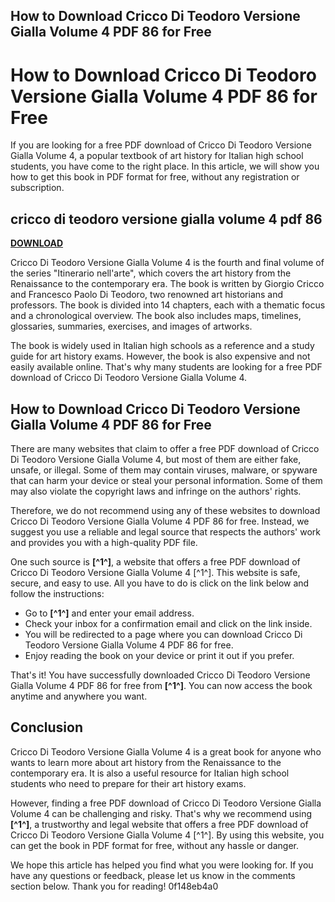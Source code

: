 ## How to Download Cricco Di Teodoro Versione Gialla Volume 4 PDF 86 for Free

  
# How to Download Cricco Di Teodoro Versione Gialla Volume 4 PDF 86 for Free
 
If you are looking for a free PDF download of Cricco Di Teodoro Versione Gialla Volume 4, a popular textbook of art history for Italian high school students, you have come to the right place. In this article, we will show you how to get this book in PDF format for free, without any registration or subscription.
 
## cricco di teodoro versione gialla volume 4 pdf 86


[**DOWNLOAD**](https://www.google.com/url?q=https%3A%2F%2Furlgoal.com%2F2tKEKI&sa=D&sntz=1&usg=AOvVaw0FZYc_SCh7iIDcX7tTYPIE)

 
Cricco Di Teodoro Versione Gialla Volume 4 is the fourth and final volume of the series "Itinerario nell'arte", which covers the art history from the Renaissance to the contemporary era. The book is written by Giorgio Cricco and Francesco Paolo Di Teodoro, two renowned art historians and professors. The book is divided into 14 chapters, each with a thematic focus and a chronological overview. The book also includes maps, timelines, glossaries, summaries, exercises, and images of artworks.
 
The book is widely used in Italian high schools as a reference and a study guide for art history exams. However, the book is also expensive and not easily available online. That's why many students are looking for a free PDF download of Cricco Di Teodoro Versione Gialla Volume 4.
 
## How to Download Cricco Di Teodoro Versione Gialla Volume 4 PDF 86 for Free
 
There are many websites that claim to offer a free PDF download of Cricco Di Teodoro Versione Gialla Volume 4, but most of them are either fake, unsafe, or illegal. Some of them may contain viruses, malware, or spyware that can harm your device or steal your personal information. Some of them may also violate the copyright laws and infringe on the authors' rights.
 
Therefore, we do not recommend using any of these websites to download Cricco Di Teodoro Versione Gialla Volume 4 PDF 86 for free. Instead, we suggest you use a reliable and legal source that respects the authors' work and provides you with a high-quality PDF file.
 
One such source is **[^1^]**, a website that offers a free PDF download of Cricco Di Teodoro Versione Gialla Volume 4 [^1^]. This website is safe, secure, and easy to use. All you have to do is click on the link below and follow the instructions:
 
- Go to **[^1^]** and enter your email address.
- Check your inbox for a confirmation email and click on the link inside.
- You will be redirected to a page where you can download Cricco Di Teodoro Versione Gialla Volume 4 PDF 86 for free.
- Enjoy reading the book on your device or print it out if you prefer.

That's it! You have successfully downloaded Cricco Di Teodoro Versione Gialla Volume 4 PDF 86 for free from **[^1^]**. You can now access the book anytime and anywhere you want.
 
## Conclusion
 
Cricco Di Teodoro Versione Gialla Volume 4 is a great book for anyone who wants to learn more about art history from the Renaissance to the contemporary era. It is also a useful resource for Italian high school students who need to prepare for their art history exams.
 
However, finding a free PDF download of Cricco Di Teodoro Versione Gialla Volume 4 can be challenging and risky. That's why we recommend using **[^1^]**, a trustworthy and legal website that offers a free PDF download of Cricco Di Teodoro Versione Gialla Volume 4 [^1^]. By using this website, you can get the book in PDF format for free, without any hassle or danger.
 
We hope this article has helped you find what you were looking for. If you have any questions or feedback, please let us know in the comments section below. Thank you for reading!
 0f148eb4a0
